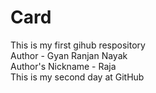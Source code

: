 # Card
This is my first gihub respository
<br/>
Author - Gyan Ranjan Nayak
<br/>
Author's Nickname - Raja
<br/>
This is my second day at GitHub

